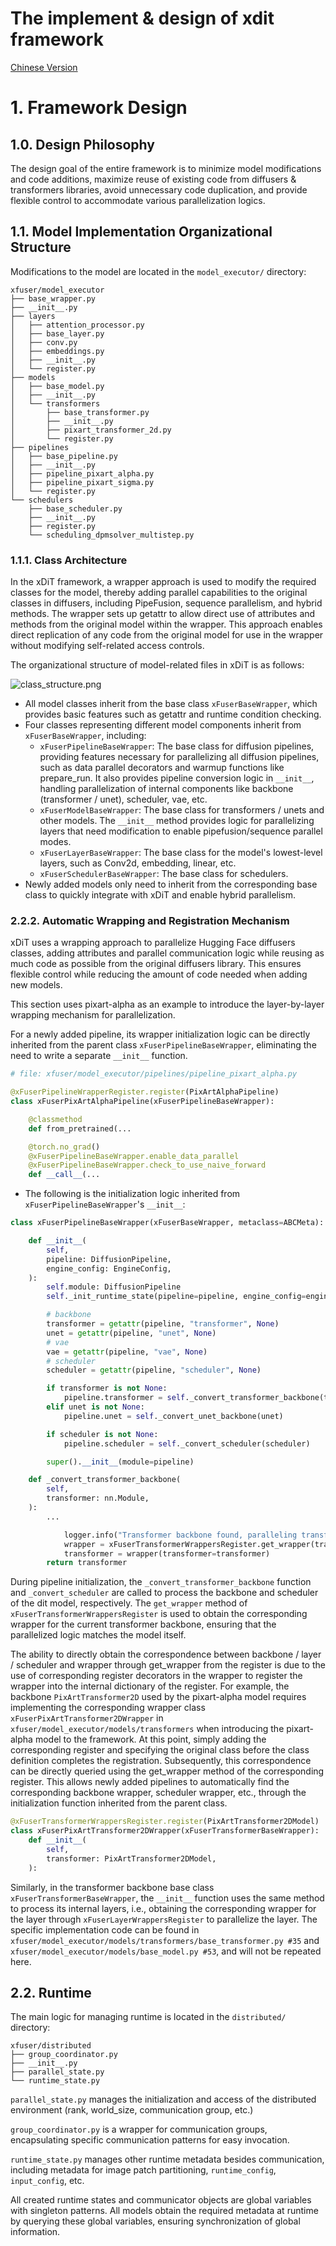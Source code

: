 # The implement & design of xdit framework
[Chinese Version](./The_implement_design_of_xdit_framework_zh.md)

# 1. Framework Design

## 1.0. Design Philosophy

The design goal of the entire framework is to minimize model modifications and code additions, maximize reuse of existing code from diffusers & transformers libraries, avoid unnecessary code duplication, and provide flexible control to accommodate various parallelization logics.

## 1.1. Model Implementation Organizational Structure

Modifications to the model are located in the `model_executor/` directory:

```
xfuser/model_executor
├── base_wrapper.py
├── __init__.py
├── layers
│   ├── attention_processor.py
│   ├── base_layer.py
│   ├── conv.py
│   ├── embeddings.py
│   ├── __init__.py
│   └── register.py
├── models
│   ├── base_model.py
│   ├── __init__.py
│   └── transformers
│       ├── base_transformer.py
│       ├── __init__.py
│       ├── pixart_transformer_2d.py
│       └── register.py
├── pipelines
│   ├── base_pipeline.py
│   ├── __init__.py
│   ├── pipeline_pixart_alpha.py
│   ├── pipeline_pixart_sigma.py
│   └── register.py
└── schedulers
    ├── base_scheduler.py
    ├── __init__.py
    ├── register.py
    └── scheduling_dpmsolver_multistep.py

```

### 1.1.1. Class Architecture

In the xDiT framework, a wrapper approach is used to modify the required classes for the model, thereby adding parallel capabilities to the original classes in diffusers, including PipeFusion, sequence parallelism, and hybrid methods. The wrapper sets up getattr to allow direct use of attributes and methods from the original model within the wrapper. This approach enables direct replication of any code from the original model for use in the wrapper without modifying self-related access controls.

The organizational structure of model-related files in xDiT is as follows:

![class_structure.png](https://raw.githubusercontent.com/xdit-project/xdit_assets/main/developer/class_structure.png)

- All model classes inherit from the base class `xFuserBaseWrapper`, which provides basic features such as getattr and runtime condition checking.
- Four classes representing different model components inherit from `xFuserBaseWrapper`, including:
    - `xFuserPipelineBaseWrapper`: The base class for diffusion pipelines, providing features necessary for parallelizing all diffusion pipelines, such as data parallel decorators and warmup functions like prepare_run. It also provides pipeline conversion logic in `__init__`, handling parallelization of internal components like backbone (transformer / unet), scheduler, vae, etc.
    - `xFuserModelBaseWrapper`: The base class for transformers / unets and other models. The `__init__` method provides logic for parallelizing layers that need modification to enable pipefusion/sequence parallel modes.
    - `xFuserLayerBaseWrapper`: The base class for the model's lowest-level layers, such as Conv2d, embedding, linear, etc.
    - `xFuserSchedulerBaseWrapper`: The base class for schedulers.
- Newly added models only need to inherit from the corresponding base class to quickly integrate with xDiT and enable hybrid parallelism.

### 2.2.2. Automatic Wrapping and Registration Mechanism

xDiT uses a wrapping approach to parallelize Hugging Face diffusers classes, adding attributes and parallel communication logic while reusing as much code as possible from the original diffusers library. This ensures flexible control while reducing the amount of code needed when adding new models.

This section uses pixart-alpha as an example to introduce the layer-by-layer wrapping mechanism for parallelization.

For a newly added pipeline, its wrapper initialization logic can be directly inherited from the parent class `xFuserPipelineBaseWrapper`, eliminating the need to write a separate `__init__` function.

```python
# file: xfuser/model_executor/pipelines/pipeline_pixart_alpha.py

@xFuserPipelineWrapperRegister.register(PixArtAlphaPipeline)
class xFuserPixArtAlphaPipeline(xFuserPipelineBaseWrapper):

    @classmethod
    def from_pretrained(...

    @torch.no_grad()
    @xFuserPipelineBaseWrapper.enable_data_parallel
    @xFuserPipelineBaseWrapper.check_to_use_naive_forward
    def __call__(...

```

- The following is the initialization logic inherited from `xFuserPipelineBaseWrapper`'s `__init__`:

```python
class xFuserPipelineBaseWrapper(xFuserBaseWrapper, metaclass=ABCMeta):

    def __init__(
        self,
        pipeline: DiffusionPipeline,
        engine_config: EngineConfig,
    ):
        self.module: DiffusionPipeline
        self._init_runtime_state(pipeline=pipeline, engine_config=engine_config)

        # backbone
        transformer = getattr(pipeline, "transformer", None)
        unet = getattr(pipeline, "unet", None)
        # vae
        vae = getattr(pipeline, "vae", None)
        # scheduler
        scheduler = getattr(pipeline, "scheduler", None)

        if transformer is not None:
            pipeline.transformer = self._convert_transformer_backbone(transformer)
        elif unet is not None:
            pipeline.unet = self._convert_unet_backbone(unet)

        if scheduler is not None:
            pipeline.scheduler = self._convert_scheduler(scheduler)

        super().__init__(module=pipeline)

    def _convert_transformer_backbone(
        self,
        transformer: nn.Module,
    ):
        ...

            logger.info("Transformer backbone found, paralleling transformer...")
            wrapper = xFuserTransformerWrappersRegister.get_wrapper(transformer)
            transformer = wrapper(transformer=transformer)
        return transformer

```

During pipeline initialization, the `_convert_transformer_backbone` function and `_convert_scheduler` are called to process the backbone and scheduler of the dit model, respectively. The `get_wrapper` method of `xFuserTransformerWrappersRegister` is used to obtain the corresponding wrapper for the current transformer backbone, ensuring that the parallelized logic matches the model itself.

The ability to directly obtain the correspondence between backbone / layer / scheduler and wrapper through get_wrapper from the register is due to the use of corresponding register decorators in the wrapper to register the wrapper into the internal dictionary of the register. For example, the backbone `PixArtTransformer2D` used by the pixart-alpha model requires implementing the corresponding wrapper class `xFuserPixArtTransformer2DWrapper` in `xfuser/model_executor/models/transformers` when introducing the pixart-alpha model to the framework. At this point, simply adding the corresponding register and specifying the original class before the class definition completes the registration. Subsequently, this correspondence can be directly queried using the get_wrapper method of the corresponding register. This allows newly added pipelines to automatically find the corresponding backbone wrapper, scheduler wrapper, etc., through the initialization function inherited from the parent class.

```python
@xFuserTransformerWrappersRegister.register(PixArtTransformer2DModel)
class xFuserPixArtTransformer2DWrapper(xFuserTransformerBaseWrapper):
    def __init__(
        self,
        transformer: PixArtTransformer2DModel,
    ):

```

Similarly, in the transformer backbone base class `xFuserTransformerBaseWrapper`, the `__init__` function uses the same method to process its internal layers, i.e., obtaining the corresponding wrapper for the layer through `xFuserLayerWrappersRegister` to parallelize the layer. The specific implementation code can be found in `xfuser/model_executor/models/transformers/base_transformer.py #35` and `xfuser/model_executor/models/base_model.py #53`, and will not be repeated here.

## 2.2. Runtime

The main logic for managing runtime is located in the `distributed/` directory:

```
xfuser/distributed
├── group_coordinator.py
├── __init__.py
├── parallel_state.py
└── runtime_state.py

```

`parallel_state.py` manages the initialization and access of the distributed environment (rank, world_size, communication group, etc.)

`group_coordinator.py` is a wrapper for communication groups, encapsulating specific communication patterns for easy invocation.

`runtime_state.py` manages other runtime metadata besides communication, including metadata for image patch partitioning, `runtime_config`, `input_config`, etc.

All created runtime states and communicator objects are global variables with singleton patterns. All models obtain the required metadata at runtime by querying these global variables, ensuring synchronization of global information.